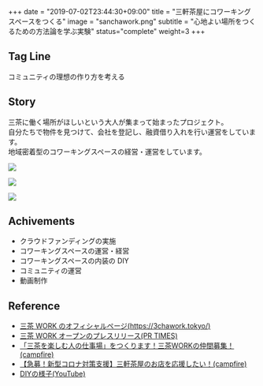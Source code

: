 +++
date = "2019-07-02T23:44:30+09:00"
title = "三軒茶屋にコワーキングスペースをつくる"
image = "sanchawork.png"
subtitle = "心地よい場所をつくるための方法論を学ぶ実験"
status="complete"
weight=3
+++

## Tag Line

コミュニティの理想の作り方を考える

## Story

三茶に働く場所がほしいという大人が集まって始まったプロジェクト。  
自分たちで物件を見つけて、会社を登記し、融資借り入れを行い運営をしています。  
地域密着型のコワーキングスペースの経営・運営をしています。

![](/img/zatta/9c10b7c2cf4903d24e33bfb78fcaefa2.jpg)

![](/img/zatta/space-3f-01.jpg)

![](/img/zatta/space-4f-01.jpg)

## Achivements

-   クラウドファンディングの実施
-   コワーキングスペースの運営・経営
-   コワーキングスペースの内装の DIY
-   コミュニティの運営
-   動画制作

## Reference

-   [三茶 WORK のオフィシャルページ(https://3chawork.tokyo/)](https://3chawork.tokyo/)
-   [三茶 WORK オープンのプレスリリース(PR TIMES)](https://prtimes.jp/main/html/rd/p/000000001.000046794.html)
-   [「三茶を楽しむ人の仕事場」をつくります！三茶WORKの仲間募集！(campfire)](https://camp-fire.jp/projects/view/134990)
-   [【急募！新型コロナ対策支援】三軒茶屋のお店を応援したい！(campfire)](https://camp-fire.jp/projects/view/257331)
-   [DIYの様子(YouTube)](https://www.youtube.com/playlist?list=PLY0iZYg3v20lC9LgNdhUweN7hGuDNDQSb)
